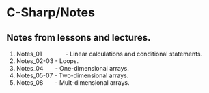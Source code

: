 # C-Sharp/Notes

## Notes from lessons and lectures.  
  
1. Notes_01&nbsp; &nbsp; &nbsp; &nbsp; &nbsp; &nbsp; &nbsp; - Linear calculations and conditional statements.  
2. Notes_02-03 - Loops.  
2. Notes_04&nbsp;&nbsp;&nbsp;&nbsp;&nbsp;&nbsp;&nbsp;- One-dimensional arrays.  
4. Notes_05-07 - Two-dimensional arrays.  
5. Notes_08&nbsp;&nbsp;&nbsp;&nbsp;&nbsp;&nbsp;&nbsp;- Mult-dimensional arrays.  
